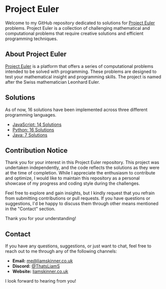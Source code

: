 # Project Euler

Welcome to my GitHub repository dedicated to solutions for [Project Euler](https://projecteuler.net/) problems. Project Euler is a collection of challenging mathematical and computational problems that require creative solutions and efficient programming techniques.

## About Project Euler

[Project Euler](https://projecteuler.net/) is a platform that offers a series of computational problems intended to be solved with programming. These problems are designed to test your mathematical insight and programming skills. The project is named after the Swiss mathematician Leonhard Euler.

## Solutions

As of now, 16 solutions have been implemented across three different programming languages.

- [JavaScript: 14 Solutions](https://github.com/ThatsLiamS/ProjectEuler/blob/main/JavaScript/%23%20README.md)
- [Python: 16 Solutions](https://github.com/ThatsLiamS/ProjectEuler/blob/main/Python/%23%20README.md)
- [Java: 7 Solutions](https://github.com/ThatsLiamS/ProjectEuler/blob/main/Java/%23%20README.md)

## Contribution Notice

Thank you for your interest in this Project Euler repository. This project was undertaken independently, and the code reflects the solutions as they were at the time of completion. While I appreciate the enthusiasm to contribute and optimize, I would like to maintain this repository as a personal showcase of my progress and coding style during the challenges.

Feel free to explore and gain insights, but I kindly request that you refrain from submitting contributions or pull requests. If you have questions or suggestions, I'd be happy to discuss them through other means mentioned in the "Contact" section.

Thank you for your understanding!

## Contact

If you have any questions, suggestions, or just want to chat, feel free to reach out to me through any of the following channels:

- **Email:** [me@liamskinner.co.uk](mailto:me@liamskinner.co.uk)
- **Discord:** [@ThatsLiamS](https://liamskinner.co.uk/discord)
- **Website:** [liamskinner.co.uk](https://liamskinner.co.uk)

I look forward to hearing from you!

